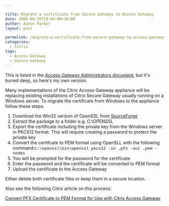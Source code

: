 ```yaml
---

title: Migrate a certificate from Secure Gateway to Access Gateway
date: 2006-08-20T23:44:00+10:00
author: Aaron Parker
layout: post

permalink: /migrate-a-certificate-from-secure-gateway-to-access-gateway/
categories:
  - Citrix
tags:
  - Access-Gateway
  - Secure-Gateway
---
```

This is listed in the [Access Gateway Administrators document](http://support.citrix.com/article/CTX107804), but it's buried deep, so here's my own version.

Many implementations of the Citrix Access Gateway appliance will be replacing existing installations of Citrix Secure Gateway usually running on a Windows server. To migrate the certificate from Windows to the appliance follow these steps:

  1. Download the Win32 version of OpenSSL from [SourceForge](http://gnuwin32.sourceforge.net/packages/openssl.htm)
  2. Extract the package to a folder e.g. C:\OPENSSL
  3. Export the certificate including the private key from the Windows server in PKCS12 format. This will require creating a password to protect the private key
  4. Convert the certifcate to PEM format using OpenSLL with the following command:<font face="Courier New" size="2">c:\openssl\bin\openssl pkcs12 -in <EXPORTED-CERTIFICATE>.pfx -out <NEWFORMAT-CERTIFICATE>.pem -nodes</font>
  5. You will be prompted for the password for the certificate
  6. Enter the password and the certificate will be converted to PEM format
  7. Upload the certificate to the Access Gateway

Either delete both certificate files or keep them in a secure location.

Also see the following Citrix article on this process:

[Convert PFX Certificate to PEM Format for Use with Citrix Access Gateway](http://support.citrix.com/article/entry.jspa?entryID=6147)